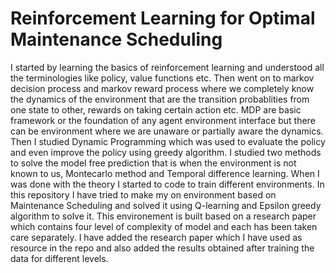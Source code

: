 # Reinforcement Learning for Optimal Maintenance Scheduling 
I started by learning the basics of reinforcement learning and understood all the terminologies like policy, value functions etc. Then went on to markov decision process and markov reward process where we completely know the dynamics of the environment that are the transition probablities from one state to other, rewards on taking certain action etc. MDP are basic framework or the foundation of any agent environment interface but there can be environment where we are unaware or partially aware the dynamics. Then I studied Dynamic Programming which was used to evaluate the policy and even improve the policy using greedy algorithm. I studied two methods to solve the model free prediction that is when the environment is not known to us, Montecarlo method and Temporal difference learning. When I was done with the theory I started to code to train different environments. In this repository I have tried to make my on environment based on Maintenance Scheduling and solved it using Q-learning and Epsilon greedy algorithm to solve it. This environement is built based on a research paper which contains four level of complexity of model and each has been taken care separately. I have added the research paper which I have used as resource in the repo and also added the results obtained after training the data for different levels.
